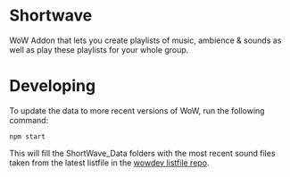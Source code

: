 # Shortwave

WoW Addon that lets you create playlists of music, ambience & sounds as well as play these playlists for your whole group.

# Developing

To update the data to more recent versions of WoW, run the following command:

```
npm start
```

This will fill the ShortWave_Data folders with the most recent sound files taken from the latest listfile in the [wowdev listfile repo](https://github.com/wowdev/wow-listfile).